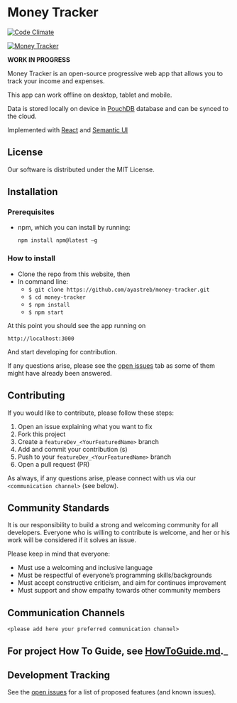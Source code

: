 # Money Tracker

[![Code Climate](https://codeclimate.com/github/ayastreb/money-tracker/badges/gpa.svg)](https://codeclimate.com/github/ayastreb/money-tracker)

[![Money Tracker](https://moneytracker.cc/assets/screenshot.png)](https://app.moneytracker.cc)

**WORK IN PROGRESS**

Money Tracker is an open-source progressive web app that allows you to track your income and expenses.

This app can work offline on desktop, tablet and mobile.

Data is stored locally on device in [PouchDB](https://pouchdb.com/) database and can be synced to the cloud.

Implemented with [React](https://github.com/facebook/react) and [Semantic UI](https://github.com/Semantic-Org/Semantic-UI-React)

## License

Our software is distributed under the MIT License.

## Installation

### Prerequisites

- npm, which you can install by running:

  `npm install npm@latest –g`

### How to install

- Clone the repo from this website, then
- In command line:
  - `$ git clone https://github.com/ayastreb/money-tracker.git`
  - `$ cd money-tracker`
  - `$ npm install`
  - `$ npm start`

At this point you should see the app running on

`http://localhost:3000`

And start developing for contribution.

If any questions arise, please see the [open issues](https://github.com/ayastreb/money-tracker/issues) tab as some of them might have already been answered.

## Contributing

If you would like to contribute, please follow these steps:

1. Open an issue explaining what you want to fix
2. Fork this project
3. Create a `featureDev_<YourFeaturedName>` branch
4. Add and commit your contribution (s)
5. Push to your `featureDev_<YourFeaturedName>` branch
6. Open a pull request (PR)

As always, if any questions arise, please connect with us via our `<communication channel>` (see below).

## Community Standards

It is our responsibility to build a strong and welcoming community for all developers. Everyone who is willing to contribute is welcome, and her or his work will be considered if it solves an issue.

Please keep in mind that everyone:

- Must use a welcoming and inclusive language
- Must be respectful of everyone’s programming skills/backgrounds
- Must accept constructive criticism, and aim for continues improvement
- Must support and show empathy towards other community members

## Communication Channels

`<please add here your preferred communication channel>`


## For project How To Guide, see [HowToGuide.md](HowToGuide.md)._


## Development Tracking

See the [open issues](https://github.com/ayastreb/money-tracker/issues) for a list of proposed features (and known issues).

